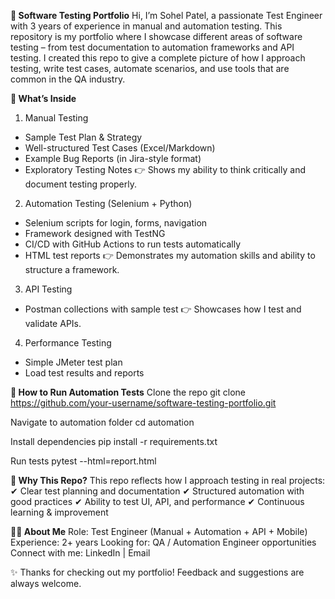 **🧪 Software Testing Portfolio**
Hi, I’m Sohel Patel, a passionate Test Engineer with 3 years of experience in manual and automation testing.
This repository is my portfolio where I showcase different areas of software testing – from test documentation to automation frameworks and API testing.
I created this repo to give a complete picture of how I approach testing, write test cases, automate scenarios, and use tools that are common in the QA industry.

**📂 What’s Inside**
1. Manual Testing
* Sample Test Plan & Strategy
* Well-structured Test Cases (Excel/Markdown)
* Example Bug Reports (in Jira-style format)
* Exploratory Testing Notes
👉 Shows my ability to think critically and document testing properly.

2. Automation Testing (Selenium + Python)
* Selenium scripts for login, forms, navigation
* Framework designed with TestNG
* CI/CD with GitHub Actions to run tests automatically
* HTML test reports
👉 Demonstrates my automation skills and ability to structure a framework.

3. API Testing
* Postman collections with sample test
👉 Showcases how I test and validate APIs.

4. Performance Testing
* Simple JMeter test plan
* Load test results and reports

**🚀 How to Run Automation Tests**
Clone the repo
  git clone https://github.com/your-username/software-testing-portfolio.git

Navigate to automation folder
  cd automation

Install dependencies
  pip install -r requirements.txt

Run tests
  pytest --html=report.html

**📖 Why This Repo?**
This repo reflects how I approach testing in real projects:
✔ Clear test planning and documentation
✔ Structured automation with good practices
✔ Ability to test UI, API, and performance
✔ Continuous learning & improvement

**🧑‍💻 About Me**
Role: Test Engineer (Manual + Automation + API + Mobile)
Experience: 2+ years
Looking for: QA / Automation Engineer opportunities
Connect with me: LinkedIn
 | Email

✨ Thanks for checking out my portfolio! Feedback and suggestions are always welcome.
